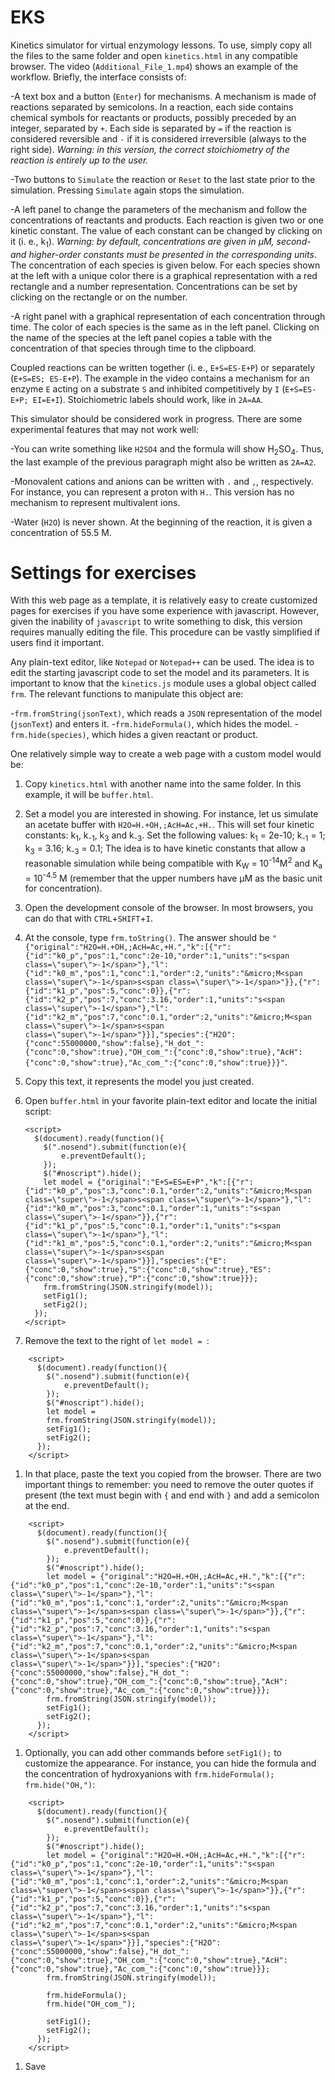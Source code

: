 # EKS
Kinetics simulator for virtual enzymology lessons. To use, simply copy all the files to the same folder and open `kinetics.html` in any compatible browser. The video (`Additional_File_1.mp4`) shows an example of the workflow. Briefly, the interface consists of:

-A text box and a button (`Enter`) for mechanisms. A mechanism is made of reactions separated by semicolons. In a reaction, each side contains chemical symbols for reactants or products, possibly preceded by an integer, separated by `+`. Each side is separated by `=` if the reaction is considered reversible and `-` if it is considered irreversible (always to the right side). *Warning: in this version, the correct stoichiometry of the reaction is entirely up to the user.*

-Two buttons to `Simulate` the reaction or `Reset` to the last state prior to the simulation. Pressing `Simulate` again stops the simulation.

-A left panel to change the parameters of the mechanism and follow the concentrations of reactants and products. Each reaction is given two or one kinetic constant. The value of each constant can be changed by clicking on it (i. e., k<sub>1</sub>). *Warning: by default, concentrations are given in &micro;M, second- and higher-order constants must be presented in the corresponding units*. The concentration of each species is given below. For each species shown at the left with a unique color there is a graphical representation with a red rectangle and a number representation. Concentrations can be set by clicking on the rectangle or on the number. 

-A right panel with a graphical representation of each concentration through time. The color of each species is the same as in the left panel. Clicking on the name of the species at the left panel copies a table with the concentration of that species through time to the clipboard.

Coupled reactions can be written together (i. e., `E+S=ES-E+P`) or separately (`E+S=ES; ES-E+P`). The example in the video contains a mechanism for an enzyme `E` acting on a substrate `S` and inhibited competitively by `I` (`E+S=ES-E+P; EI=E+I`). Stoichiometric labels should work, like in `2A=AA`.

This simulator should be considered work in progress. There are some experimental features that may not work well:

-You can write something like `H2SO4` and the formula will show H<sub>2</sub>SO<sub>4</sub>. Thus, the last example of the previous paragraph might also be written as `2A=A2`. 

-Monovalent cations and anions can be written with `.` and `,`, respectively. For instance, you can represent a proton with `H.`. This version has no mechanism to represent multivalent ions.

-Water (`H2O`) is never shown. At the beginning of the reaction, it is given a concentration of 55.5 M.

# Settings for exercises

With this web page as a template, it is relatively easy to create customized pages for exercises if you have some experience with javascript. However, given the inability of `javascript` to write something to disk, this version requires manually editing the file. This procedure can be vastly simplified if users find it important. 

Any plain-text editor, like `Notepad` or `Notepad++` can be used. The idea is to edit the starting javascript code to set the model and its parameters. It is important to know that the `kinetics.js` module uses a global object called `frm`. The relevant functions to manipulate this object are:

-`frm.fromString(jsonText)`, which reads a `JSON` representation of the model (`jsonText`) and enters it.
-`frm.hideFormula()`, which hides the model.
-`frm.hide(species)`, which hides a given reactant or product.

One relatively simple way to create a web page with a custom model would be:

1. Copy `kinetics.html` with another name into the same folder. In this example, it will be `buffer.html`.
1. Set a model you are interested in showing. For instance, let us simulate an acetate buffer with `H2O=H.+OH,;AcH=Ac,+H.`. This will set four kinetic constants: k<sub>1</sub>, k<sub>-1</sub>, k<sub>3</sub> and k<sub>-3</sub>. Set the following values: k<sub>1</sub> = 2e-10; k<sub>-1</sub> = 1; k<sub>3</sub> = 3.16; k<sub>-3</sub> = 0.1; The idea is to have kinetic constants that allow a reasonable simulation while being compatible with K<sub>W</sub> = 10<sup>-14</sup>M<sup>2</sup> and K<sub>a</sub> = 10<sup>-4.5</sup> M (remember that the upper numbers have &micro;M as the basic unit for concentration).
1. Open the development console of the browser. In most browsers, you can do that with `CTRL`+`SHIFT`+`I`. 
1. At the console, type `frm.toString()`. The answer should be `"{"original":"H2O=H.+OH,;AcH=Ac,+H.","k":[{"r":{"id":"k0_p","pos":1,"conc":2e-10,"order":1,"units":"s<span class=\"super\">-1</span>"},"l":{"id":"k0_m","pos":1,"conc":1,"order":2,"units":"&micro;M<span class=\"super\">-1</span>s<span class=\"super\">-1</span>"}},{"r":{"id":"k1_p","pos":5,"conc":0}},{"r":{"id":"k2_p","pos":7,"conc":3.16,"order":1,"units":"s<span class=\"super\">-1</span>"},"l":{"id":"k2_m","pos":7,"conc":0.1,"order":2,"units":"&micro;M<span class=\"super\">-1</span>s<span class=\"super\">-1</span>"}}],"species":{"H2O":{"conc":55000000,"show":false},"H_dot_":{"conc":0,"show":true},"OH_com_":{"conc":0,"show":true},"AcH":{"conc":0,"show":true},"Ac_com_":{"conc":0,"show":true}}}"`.
1. Copy this text, it represents the model you just created.
1. Open `buffer.html` in your favorite plain-text editor and locate the initial script:
    
	``` 
	<script>
	  $(document).ready(function(){
		$(".nosend").submit(function(e){ 
			e.preventDefault();
		});
		$("#noscript").hide();
		let model = {"original":"E+S=ES=E+P","k":[{"r":{"id":"k0_p","pos":3,"conc":0.1,"order":2,"units":"&micro;M<span class=\"super\">-1</span>s<span class=\"super\">-1</span>"},"l":{"id":"k0_m","pos":3,"conc":0.1,"order":1,"units":"s<span class=\"super\">-1</span>"}},{"r":{"id":"k1_p","pos":5,"conc":0.1,"order":1,"units":"s<span class=\"super\">-1</span>"},"l":{"id":"k1_m","pos":5,"conc":0.1,"order":2,"units":"&micro;M<span class=\"super\">-1</span>s<span class=\"super\">-1</span>"}}],"species":{"E":{"conc":0,"show":true},"S":{"conc":0,"show":true},"ES":{"conc":0,"show":true},"P":{"conc":0,"show":true}}};
		frm.fromString(JSON.stringify(model));
		setFig1();
		setFig2();
	  });
	</script>
	```
1. Remove the text to the right of `let model = `:

```
	<script>
	  $(document).ready(function(){
		$(".nosend").submit(function(e){ 
			e.preventDefault();
		});
		$("#noscript").hide();
		let model = 
		frm.fromString(JSON.stringify(model));
		setFig1();
		setFig2();
	  });
	</script>
``` 
1. In that place, paste the text you copied from the browser. There are two important things to remember: you need to remove the outer quotes if present (the text must begin with `{` and end with `}` and add a semicolon at the end.

```
	<script>
	  $(document).ready(function(){
		$(".nosend").submit(function(e){ 
			e.preventDefault();
		});
		$("#noscript").hide();
		let model = {"original":"H2O=H.+OH,;AcH=Ac,+H.","k":[{"r":{"id":"k0_p","pos":1,"conc":2e-10,"order":1,"units":"s<span class=\"super\">-1</span>"},"l":{"id":"k0_m","pos":1,"conc":1,"order":2,"units":"&micro;M<span class=\"super\">-1</span>s<span class=\"super\">-1</span>"}},{"r":{"id":"k1_p","pos":5,"conc":0}},{"r":{"id":"k2_p","pos":7,"conc":3.16,"order":1,"units":"s<span class=\"super\">-1</span>"},"l":{"id":"k2_m","pos":7,"conc":0.1,"order":2,"units":"&micro;M<span class=\"super\">-1</span>s<span class=\"super\">-1</span>"}}],"species":{"H2O":{"conc":55000000,"show":false},"H_dot_":{"conc":0,"show":true},"OH_com_":{"conc":0,"show":true},"AcH":{"conc":0,"show":true},"Ac_com_":{"conc":0,"show":true}}};
		frm.fromString(JSON.stringify(model));
		setFig1();
		setFig2();
	  });
	</script>
``` 
1. Optionally, you can add other commands before `setFig1();` to customize the appearance. For instance, you can hide the formula and the concentration of hydroxyanions with `frm.hideFormula(); frm.hide("OH,")`:

```
	<script>
	  $(document).ready(function(){
		$(".nosend").submit(function(e){ 
			e.preventDefault();
		});
		$("#noscript").hide();
		let model = {"original":"H2O=H.+OH,;AcH=Ac,+H.","k":[{"r":{"id":"k0_p","pos":1,"conc":2e-10,"order":1,"units":"s<span class=\"super\">-1</span>"},"l":{"id":"k0_m","pos":1,"conc":1,"order":2,"units":"&micro;M<span class=\"super\">-1</span>s<span class=\"super\">-1</span>"}},{"r":{"id":"k1_p","pos":5,"conc":0}},{"r":{"id":"k2_p","pos":7,"conc":3.16,"order":1,"units":"s<span class=\"super\">-1</span>"},"l":{"id":"k2_m","pos":7,"conc":0.1,"order":2,"units":"&micro;M<span class=\"super\">-1</span>s<span class=\"super\">-1</span>"}}],"species":{"H2O":{"conc":55000000,"show":false},"H_dot_":{"conc":0,"show":true},"OH_com_":{"conc":0,"show":true},"AcH":{"conc":0,"show":true},"Ac_com_":{"conc":0,"show":true}}};
		frm.fromString(JSON.stringify(model));
		
		frm.hideFormula(); 
		frm.hide("OH_com_");
		
		setFig1();
		setFig2();
	  });
	</script>
``` 
1. Save 
